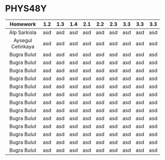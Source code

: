 # PHYS48Y

 


| Homework        |1.2|1.3|1.4|2.1|2.2|2.3|3.3|3.3|3.3|
| :-------------: |:-:|:-:|:-:|:-:|:-:|:-:|:-:|:-:|:-:| 
| Alp Sarkisla       | asd| asd| asd| asd| asd| asd| asd| asd| asd| 
| Aysegul Cetinkaya        | asd| asd| asd| asd| asd| asd| asd| asd| asd|
| Bugra Bulut   | asd| asd| asd| asd| asd| asd| asd| asd| asd|
| Bugra Bulut   | asd| asd| asd| asd| asd| asd| asd| asd| asd|
| Bugra Bulut   | asd| asd| asd| asd| asd| asd| asd| asd| asd|
| Bugra Bulut   | asd| asd| asd| asd| asd| asd| asd| asd| asd|
| Bugra Bulut   | asd| asd| asd| asd| asd| asd| asd| asd| asd|
| Bugra Bulut   | asd| asd| asd| asd| asd| asd| asd| asd| asd|
| Bugra Bulut   | asd| asd| asd| asd| asd| asd| asd| asd| asd|
| Bugra Bulut   | asd| asd| asd| asd| asd| asd| asd| asd| asd|
| Bugra Bulut   | asd| asd| asd| asd| asd| asd| asd| asd| asd|
| Bugra Bulut   | asd| asd| asd| asd| asd| asd| asd| asd| asd|
| Bugra Bulut   | asd| asd| asd| asd| asd| asd| asd| asd| asd|
| Bugra Bulut   | asd| asd| asd| asd| asd| asd| asd| asd| asd|
| Bugra Bulut   | asd| asd| asd| asd| asd| asd| asd| asd| asd|
